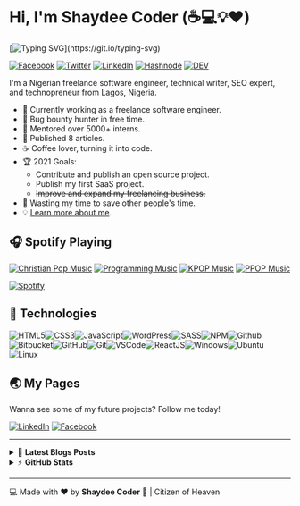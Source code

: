 # Hi, I'm Shaydee Coder (:coffee::computer::bulb::heart:)

[![Typing SVG](https://readme-typing-svg.herokuapp.com?font=comfortaa&color=016EEA&size=24&width=500&lines=Nigerian+Software+Engineer;Technical+Writer;SEO+Expert;and+Technopreneur!;Nice+to+meet+you...)](https://git.io/typing-svg)

[![Facebook](https://img.shields.io/badge/Facebook-%231877F2.svg?&style=flat-square&logo=facebook&logoColor=white)](https://facebook.com/shaydeecoder) [![Twitter](https://img.shields.io/badge/Twitter-%231DA1F2.svg?&style=flat-square&logo=twitter&logoColor=white)](https://twitter.com/shaydeecoder) [![LinkedIn](https://img.shields.io/badge/LinkedIn-%230077B5.svg?&style=flat-square&logo=linkedin&logoColor=white)](https://linkedin.com/in/shaydeecoder) [![Hashnode](https://img.shields.io/badge/Hashnode-%231DA1F2.svg?&style=flat-square&logo=hashnode&logoColor=white)](https://shaydeecoder.hashnode.dev) [![DEV](https://img.shields.io/badge/DEV-%23000000.svg?&style=flat-square&logo=dev.to&logoColor=white)](https://dev.to/shaydeecoder)

I'm a Nigerian freelance software engineer, technical writer, SEO expert, and technopreneur from Lagos, Nigeria.

- 💪 Currently working as a freelance software engineer.
- 🔏 Bug bounty hunter in free time.
- 💝 Mentored over 5000+ interns.
- 📝 Published 8 articles.
- ☕ Coffee lover, turning it into code.
- 🏆 2021 Goals:
  - Contribute and publish an open source project.
  - Publish my first SaaS project.
  - ~~Improve and expand my freelancing business.~~
- 🎯 Wasting my time to save other people's time.
- 💡 [Learn more about me](https://shaydeecoder.com).

## 🎧 Spotify Playing

[![Christian Pop Music](https://img.shields.io/badge/Christian%20Pop%20Music-%231DB954.svg?&style=flat-square&logo=spotify&logoColor=white)](https://open.spotify.com/playlist/0eufhXK7WPSiiwPcaz3Jq7?si=839465c918394657) [![Programming Music](https://img.shields.io/badge/Programming%20Music-%231DB954.svg?&style=flat-square&logo=spotify&logoColor=white)](https://open.spotify.com/playlist/1FWq5Cu05LmtSHgFEXRnZO?si=FozGJF9nRXq2wTv_JpN2wQ) [![KPOP Music](https://img.shields.io/badge/KPOP%20Music-%231DB954.svg?&style=flat-square&logo=spotify&logoColor=white)](https://open.spotify.com/playlist/2DFExFNWYOwQMZy6wUeCxX?si=s1Ndgj8hTg-r8zLlvRgv1Q) [![PPOP Music](https://img.shields.io/badge/PPOP%20Music-%231DB954.svg?&style=flat-square&logo=spotify&logoColor=white)](https://open.spotify.com/playlist/58bZKfJFpUl2CwWET1QJ3X?si=259YV8_VRS-IKHsFZMmPTQ)

[![Spotify](https://readme-spotify.warengonzaga.com/api/spotify)](https://open.spotify.com/user/vmt7lpqdatuelp2chw7ur2p2l)

## 🔧 Technologies

![HTML5](https://img.icons8.com/color/30/html-5.png)![CSS3](https://img.icons8.com/color/30/css3.png)![JavaScript](https://img.icons8.com/color/30/javascript.png)![WordPress](https://img.icons8.com/color/30/wordpress.png)![SASS](https://img.icons8.com/color/30/sass.png)![NPM](https://img.icons8.com/color/30/npm.png)![Github](https://img.icons8.com/material-outlined/30/github.png)![Bitbucket](https://img.icons8.com/color/30/bitbucket.png)![GitHub](https://img.icons8.com/color/30/github.png)![Git](https://img.icons8.com/color/30/git.png)![VSCode](https://img.icons8.com/color/30/visual-studio-code-2019.png)![ReactJS](https://img.icons8.com/color/30/react-native.png)![Windows](https://img.icons8.com/color/30/windows-10.png)![Ubuntu](https://img.icons8.com/color/30/ubuntu--v1.png)![Linux](https://img.icons8.com/color/30/linux.png)

## 🌏 My Pages

Wanna see some of my future projects? Follow me today!

[![LinkedIn](https://discordapp.com/api/guilds/659684980137656340/widget.png?style=banner2)](https://linkedin.com/company/shaydeecoder) [![Facebook](https://discordapp.com/api/guilds/694612151444439081/widget.png?style=banner2)](https://facebook.com/shaydeecoder)

---

<!-- markdownlint-disable MD033 -->

<details>
    <summary>&#128240 <b>Latest Blogs Posts</b></summary><br/>

<!-- BLOG-POST-LIST:START -->
- [Reminiscing On My Software Development Journey](https://shaydeecoder.hashnode.dev/reminiscing-on-my-software-development-journey)
- [React Hooks - Understanding the useEffect Hook](https://shaydeecoder.hashnode.dev/react-hooks-understanding-the-useeffect-hook)
- [Selecting Breakpoints - The Options](https://shaydeecoder.hashnode.dev/selecting-breakpoints-the-options)
- [Responsive Design Strategy](https://shaydeecoder.hashnode.dev/responsive-design-strategy)
- [How CSS Works Behind The Scene - Cascade & Specificity](https://shaydeecoder.hashnode.dev/how-css-works-behind-the-scene-cascade-and-specificity)
<!-- BLOG-POST-LIST:END -->

</details>

<details>
    <summary>&#9889 <b>GitHub Stats</b></summary><br/>

[![Shaydee Coder Github Stats](https://github-readme-stats.vercel.app/api?username=shaydeecoder&show_icons=true&count_private=true)](https://github.com/anuraghazra/github-readme-stats) [![Top Language](https://github-readme-stats.vercel.app/api/top-langs?username=shaydeecoder&layout=compact)](https://github.com/anuraghazra/github-readme-stats)

</details>

<!-- markdownlint-enable MD033 -->

---

:computer: Made with :heart: by **Shaydee Coder** :pray: | Citizen of Heaven

[personal website]: https://shaydeecoder.com
<!-- [biolink]: https://bio.link/shaydeecoder -->
[facebook]: https://facebook.com/shaydeecoder
[twitter]: https://twitter.com/shaydeecoder
[instagram]: https://instagram.com/shaydeecoder
